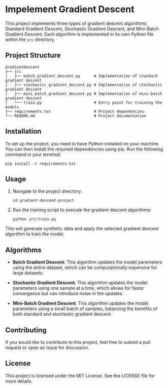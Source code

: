 # Impelement Gradient Descent

This project implements three types of gradient descent algorithms: Standard Gradient Descent, Stochastic Gradient Descent, and Mini-Batch Gradient Descent. Each algorithm is implemented in its own Python file within the `src` directory.

## Project Structure

```
GradientDescent
├── src
│   ├── batch_gradient_descent.py      # Implementation of standard gradient descent
│   ├── stochastic_gradient_descent.py # Implementation of stochastic gradient descent
│   ├── mini_batch_gradient_descent.py # Implementation of mini-batch gradient descent
│   └── train.py                       # Entry point for training the models
├── requirements.txt                   # Project dependencies
└── README.md                          # Project documentation
```

## Installation

To set up the project, you need to have Python installed on your machine. You can then install the required dependencies using pip. Run the following command in your terminal:

```
pip install -r requirements.txt
```

## Usage

1. Navigate to the project directory:

   ```
   cd gradient-descent-project
   ```

2. Run the training script to execute the gradient descent algorithms:

   ```
   python src/train.py
   ```

This will generate synthetic data and apply the selected gradient descent algorithm to train the model.

## Algorithms

- **Batch Gradient Descent**: This algorithm updates the model parameters using the entire dataset, which can be computationally expensive for large datasets.

- **Stochastic Gradient Descent**: This algorithm updates the model parameters using one sample at a time, which allows for faster convergence but can introduce noise in the updates.

- **Mini-Batch Gradient Descent**: This algorithm updates the model parameters using a small batch of samples, balancing the benefits of both standard and stochastic gradient descent.

## Contributing

If you would like to contribute to this project, feel free to submit a pull request or open an issue for discussion.

## License

This project is licensed under the MIT License. See the LICENSE file for more details.